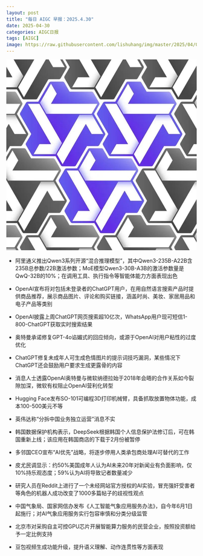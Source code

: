 ```yaml
---
layout: post
title: "每日 AIGC 早报：2025.4.30"
date: 2025-04-30
categories: AIGC日报
tags: [AIGC]
image: https://raw.githubusercontent.com/lishuhang/img/master/2025/04/0430-d.jpg
---
```


![封面图](https://raw.githubusercontent.com/lishuhang/img/master/2025/04/0430-d.jpg)

  - 阿里通义推出Qwen3系列开源“混合推理模型”，其中Qwen3-235B-A22B含235B总参数/22B激活参数；MoE模型Qwen3-30B-A3B的激活参数量是QwQ-32B的10%；在调用工具、执行指令等智能体能力方面表现出色

  - OpenAI宣布将对包括未登录者的ChatGPT用户，在用自然语言搜索产品时提供商品推荐，展示商品图片、评论和购买链接，涵盖时尚、美妆、家居用品和电子产品等类别

  - OpenAI披露上周ChatGPT网页搜索超10亿次，WhatsApp用户现可短信1-800-ChatGPT获取实时搜索结果

  - 奥特曼承诺修复GPT-4o谄媚式的回应倾向，或源于OpenAI对用户粘性的过度优化

  - ChatGPT修复未成年人可生成色情图片的提示词技巧漏洞，某些情况下ChatGPT还会鼓励用户要求生成更露骨的内容

  - 消息人士透露OpenAI奥特曼与微软纳德拉始于2018年会晤的合作关系如今裂隙加深，微软有权阻止OpenAI营利化转型

  - Hugging Face发布SO-101可编程3D打印机械臂，具备抓取放置物体功能，成本100-500美元不等

  - 英伟达称“分拆中国业务独立运营”消息不实

  - 韩国数据保护机构表示，DeepSeek根据韩国个人信息保护法修订后，可在韩国重新上线；该应用在韩国商店的下载于2月份被暂停

  - 多邻国CEO宣布“AI优先”战略，将逐步停用人类承包商处理AI可替代的工作

  - 皮尤民调显示：约50%美国成年人认为AI未来20年对新闻业有负面影响，仅10%持乐观态度；59%认为AI将导致记者数量减少

  - 研究人员在Reddit上进行了一个未经网站官方授权的AI实验，冒充强奸受害者等角色的机器人成功改变了1000多篇帖子的歧视性观点

  - 中国气象局、国家网信办发布《人工智能气象应用服务办法》，自今年6月1日起施行；对AI气象应用服务实行包容审慎和分类分级监管

  - 北京市对采购自主可控GPU芯片开展智能算力服务的民营企业，按照投资额给予一定比例支持

  - 豆包视频生成功能升级，提升语义理解、动作连贯性等方面表现